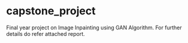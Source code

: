 # capstone_project

Final year project on Image Inpainting using GAN Algorithm.
For further details do refer attached report.
